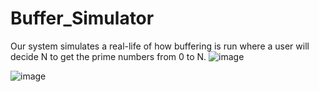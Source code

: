 # Buffer_Simulator
Our system simulates a real-life of how buffering is run where a user will decide N to get the prime numbers from 0 to N.
![image](https://user-images.githubusercontent.com/108482309/226598418-e4c1a44d-b75e-427f-a851-5928692b6ec3.png)

![image](https://user-images.githubusercontent.com/108482309/226598846-50ecbf8a-9de9-48f9-9178-28301c5411e6.png)
